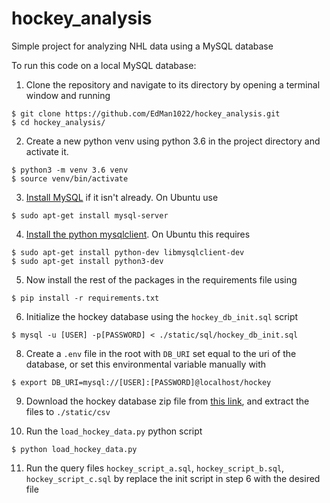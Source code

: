 # hockey_analysis
Simple project for analyzing NHL data using a MySQL database

To run this code on a local MySQL database:

1. Clone the repository and navigate to its directory by opening a terminal window and running
```
$ git clone https://github.com/EdMan1022/hockey_analysis.git
$ cd hockey_analysis/
```

2. Create a new python venv using python 3.6 in the project directory and activate it.
```
$ python3 -m venv 3.6 venv
$ source venv/bin/activate
```

3. [Install MySQL](https://dev.mysql.com/doc/refman/5.7/en/installing.html) if it isn't already. On Ubuntu use
```
$ sudo apt-get install mysql-server
```

4. [Install the python mysqlclient](https://github.com/PyMySQL/mysqlclient-python/blob/master/README.md). On Ubuntu this requires
```
$ sudo apt-get install python-dev libmysqlclient-dev
$ sudo apt-get install python3-dev
```
5. Now install the rest of the packages in the requirements file using
```
$ pip install -r requirements.txt
```

6. Initialize the hockey database using the `hockey_db_init.sql` script

```
$ mysql -u [USER] -p[PASSWORD] < ./static/sql/hockey_db_init.sql
```
8. Create a `.env` file in the root with `DB_URI` set equal to the uri of the database, or set this environmental variable manually with
```
$ export DB_URI=mysql://[USER]:[PASSWORD]@localhost/hockey
```
9. Download the hockey database zip file from [this link](http://opensourcesports.com/files/hockey/hdb-2012-06-23.zip), and extract the files to `./static/csv`

10. Run the `load_hockey_data.py` python script

```
$ python load_hockey_data.py
```

11. Run the query files `hockey_script_a.sql`, `hockey_script_b.sql`, `hockey_script_c.sql` by replace the init script in step 6 with the desired file
